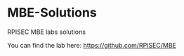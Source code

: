 # MBE-Solutions
RPISEC MBE labs solutions

You can find the lab here: https://github.com/RPISEC/MBE
